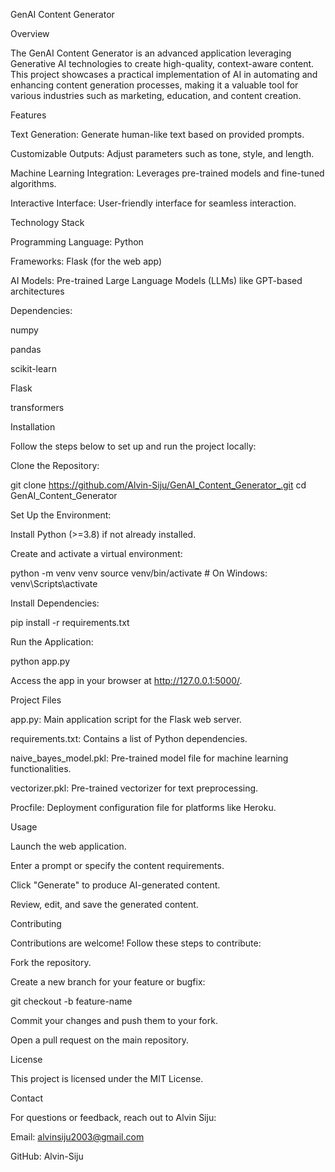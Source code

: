 GenAI Content Generator

Overview

The GenAI Content Generator is an advanced application leveraging Generative AI technologies to create high-quality, context-aware content. This project showcases a practical implementation of AI in automating and enhancing content generation processes, making it a valuable tool for various industries such as marketing, education, and content creation.

Features

Text Generation: Generate human-like text based on provided prompts.

Customizable Outputs: Adjust parameters such as tone, style, and length.

Machine Learning Integration: Leverages pre-trained models and fine-tuned algorithms.

Interactive Interface: User-friendly interface for seamless interaction.

Technology Stack

Programming Language: Python

Frameworks: Flask (for the web app)

AI Models: Pre-trained Large Language Models (LLMs) like GPT-based architectures

Dependencies:

numpy

pandas

scikit-learn

Flask

transformers

Installation

Follow the steps below to set up and run the project locally:

Clone the Repository:

git clone https://github.com/Alvin-Siju/GenAI_Content_Generator_.git
cd GenAI_Content_Generator

Set Up the Environment:

Install Python (>=3.8) if not already installed.

Create and activate a virtual environment:

python -m venv venv
source venv/bin/activate   # On Windows: venv\Scripts\activate

Install Dependencies:

pip install -r requirements.txt

Run the Application:

python app.py

Access the app in your browser at http://127.0.0.1:5000/.

Project Files

app.py: Main application script for the Flask web server.

requirements.txt: Contains a list of Python dependencies.

naive_bayes_model.pkl: Pre-trained model file for machine learning functionalities.

vectorizer.pkl: Pre-trained vectorizer for text preprocessing.

Procfile: Deployment configuration file for platforms like Heroku.

Usage

Launch the web application.

Enter a prompt or specify the content requirements.

Click "Generate" to produce AI-generated content.

Review, edit, and save the generated content.

Contributing

Contributions are welcome! Follow these steps to contribute:

Fork the repository.

Create a new branch for your feature or bugfix:

git checkout -b feature-name

Commit your changes and push them to your fork.

Open a pull request on the main repository.

License

This project is licensed under the MIT License.

Contact

For questions or feedback, reach out to Alvin Siju:

Email: alvinsiju2003@gmail.com

GitHub: Alvin-Siju
